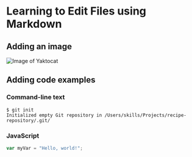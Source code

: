 # Learning to Edit Files using Markdown
## Adding an image
![Image of Yaktocat](https://octodex.github.com/images/yaktocat.png)

## Adding code examples
### Command-line text
```
$ git init
Initialized empty Git repository in /Users/skills/Projects/recipe-repository/.git/
```
### JavaScript
```javascript
var myVar = "Hello, world!";
```
